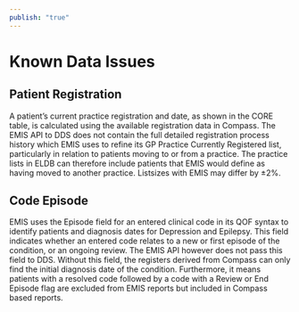 ```yaml
---
publish: "true"
---
```









# Known Data Issues
## Patient Registration
A patient’s current practice registration and date, as shown in the CORE table, is calculated using the available registration data in Compass.  The EMIS API to DDS does not contain the full detailed registration process history which EMIS uses to refine its GP Practice Currently Registered list, particularly in relation to patients moving to or from a practice.  The practice lists in ELDB can therefore include patients that EMIS would define as having moved to another practice.  Listsizes with EMIS may differ by ±2%.

## Code Episode
EMIS uses the Episode field for an entered clinical code in its QOF syntax to identify patients and diagnosis dates for Depression and Epilepsy. This field indicates whether an entered code relates to a new or first episode of the condition, or an ongoing review.  The EMIS API however does not pass this field to DDS.  Without this field, the registers derived from Compass can only find the initial diagnosis date of the condition.  Furthermore, it means patients with a resolved code followed by a code with a Review or End Episode flag are excluded from EMIS reports but included in Compass based reports.

